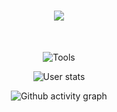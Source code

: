 <h1 align="center">
     <img src="https://readme-typing-svg.herokuapp.com/?color=009200&width=450&height=70&lines=Hi👋;I'm+Parham;Frontend+Developer.&center=true&size=30">
   </a>
 </h1>
 
<br/>
<p align="center">
  <img src="https://skillicons.dev/icons?i=js,react,nodejs,css,sass,git,vscode" alt="Tools"/>
</p>
<p align="center">
  <img src="https://github-readme-stats.vercel.app/api?username=Parham0121&count_private=true&show_icons=true&title_color=FFFF01&text_color=ECCE24&icon_color=57ff8c&border_color=30363d&bg_color=008001" alt="User stats" />
</p>


<p align="center">
    <img src="https://github-readme-activity-graph.vercel.app/graph?username=Parham&theme=github-compact&color=FFFF01&line=006312&point=008001&area_color=57ff8c" alt="Github activity graph"/>
  </a>
</p>
